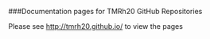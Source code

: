 ###Documentation pages for TMRh20 GitHub Repositories

Please see http://tmrh20.github.io/ to view the pages

